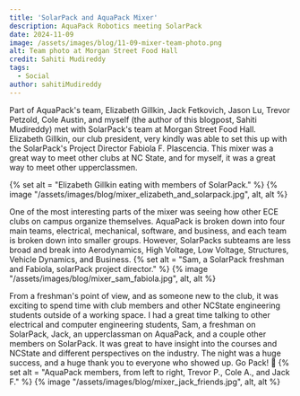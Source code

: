 ```yaml
---
title: 'SolarPack and AquaPack Mixer'
description: AquaPack Robotics meeting SolarPack 
date: 2024-11-09
image: /assets/images/blog/11-09-mixer-team-photo.png
alt: Team photo at Morgan Street Food Hall
credit: Sahiti Mudireddy
tags:
  - Social
author: sahitiMudireddy
---
```


Part of AquaPack's team, Elizabeth Gillkin, Jack Fetkovich, Jason Lu, Trevor Petzold, Cole Austin, and myself (the author of this blogpost, Sahiti Mudireddy) met with SolarPack's team at Morgan Street Food Hall. Elizabeth Gillkin, our club president, very kindly was able to set this up with the SolarPack's Project Director Fabiola F. Plascencia. This mixer was a great way to meet other clubs at NC State, and for myself, it was a great way to meet other upperclassmen. 

{% set alt = "Elizabeth Gillkin eating with members of SolarPack." %}
{% image "/assets/images/blog/mixer_elizabeth_and_solarpack.jpg", alt, alt %}

One of the most interesting parts of the mixer was seeing how other ECE clubs on campus organize themselves. AquaPack is broken down into four main teams, electrical, mechanical, software, and business, and each team is broken down into smaller groups. However, SolarPacks subteams are less broad and break into Aerodynamics, High Voltage, Low Voltage, Structures, Vehicle Dynamics, and Business.
{% set alt = "Sam, a SolarPack freshman and Fabiola, solarPack project director." %}
{% image "/assets/images/blog/mixer_sam_fabiola.jpg", alt, alt %}

From a freshman's point of view, and as someone new to the club, it was exciting to spend time with club members and other NCState engineering students outside of a working space. I had a great time talking to other electrical and computer engineering students, Sam, a freshman on SolarPack, Jack, an upperclassman on AquaPack, and a couple other members on SolarPack. It was great to have insight into the courses and NCState and different perspectives on the industry. The night was a huge success, and a huge thank you to everyone who showed up. Go Pack! 🐺
{% set alt = "AquaPack members, from left to right, Trevor P., Cole A., and Jack F." %}
{% image "/assets/images/blog/mixer_jack_friends.jpg", alt, alt %}





